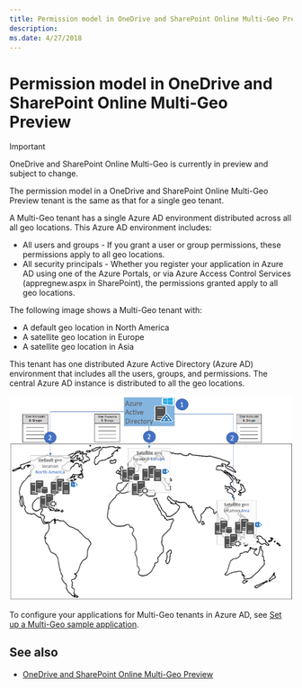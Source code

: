 ```yaml
---
title: Permission model in OneDrive and SharePoint Online Multi-Geo Preview
description: 
ms.date: 4/27/2018
---
```

# Permission model in OneDrive and SharePoint Online Multi-Geo Preview

> [!IMPORTANT] 
> OneDrive and SharePoint Online Multi-Geo is currently in preview and subject to change.

The permission model in a OneDrive and SharePoint Online Multi-Geo Preview tenant is the same as that for a single geo tenant.

A Multi-Geo tenant has a single Azure AD environment distributed across all all geo locations. This Azure AD environment includes: 

- All users and groups - If you grant a user or group permissions, these permissions apply to all geo locations.
- All security principals - Whether you register your application in Azure AD using one of the Azure Portals, or via Azure Access Control Services (appregnew.aspx in SharePoint), the permissions granted apply to all geo locations.

The following image shows a Multi-Geo tenant with:

- A default geo location in North America
- A satellite geo location in Europe
- A satellite geo location in Asia

This tenant has one distributed Azure Active Directory (Azure AD) environment that includes all the users, groups, and permissions. The central Azure AD instance is distributed to all the geo locations. 

![A world map showing a default geo location in North America, and satellite geo locations in Europe and Asia, with user accounts and groups stored in AAD](media/multigeo/multigeopermissions_intro.png)

To configure your applications for Multi-Geo tenants in Azure AD, see [Set up a Multi-Geo sample application](multigeo-sampleapplicationsetup.md).

## See also

- [OneDrive and SharePoint Online Multi-Geo Preview](multigeo-introduction.md)
